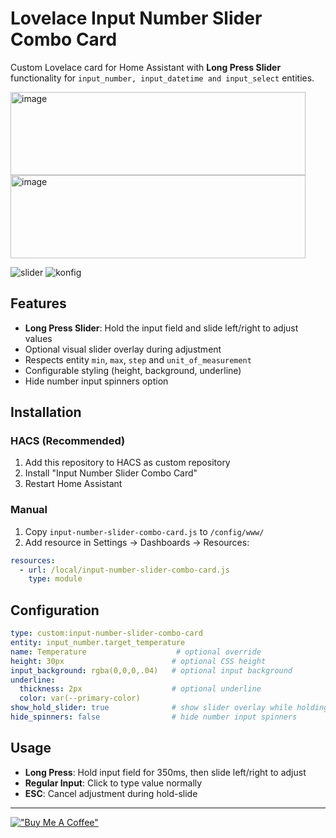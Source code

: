# Lovelace Input Number Slider Combo Card

Custom Lovelace card for Home Assistant with **Long Press Slider** functionality for `input_number, input_datetime and input_select` entities.

<img width="472" height="133" alt="image" src="https://github.com/user-attachments/assets/33175696-3007-466e-9a24-f53e5e25aff3" />
<img width="472" height="133" alt="image" src="https://github.com/user-attachments/assets/d19ee82c-de2d-4a18-8537-1773f7d1d6ad" />


![slider](https://github.com/user-attachments/assets/db7fba9a-7d56-43de-abbe-86a9ac0f9d50)
![konfig](https://github.com/user-attachments/assets/c327bbd4-44bb-41fb-b072-37b8eccf886a)


## Features
- **Long Press Slider**: Hold the input field and slide left/right to adjust values
- Optional visual slider overlay during adjustment
- Respects entity `min`, `max`, `step` and `unit_of_measurement`
- Configurable styling (height, background, underline)
- Hide number input spinners option

## Installation

### HACS (Recommended)
1. Add this repository to HACS as custom repository
2. Install "Input Number Slider Combo Card"
3. Restart Home Assistant

### Manual
1. Copy `input-number-slider-combo-card.js` to `/config/www/`
2. Add resource in Settings → Dashboards → Resources:
```yaml
resources:
  - url: /local/input-number-slider-combo-card.js
    type: module
```

## Configuration

```yaml
type: custom:input-number-slider-combo-card
entity: input_number.target_temperature
name: Temperature                    # optional override
height: 30px                        # optional CSS height
input_background: rgba(0,0,0,.04)   # optional input background
underline:
  thickness: 2px                    # optional underline
  color: var(--primary-color)
show_hold_slider: true              # show slider overlay while holding
hide_spinners: false                # hide number input spinners
```

## Usage
- **Long Press**: Hold input field for 350ms, then slide left/right to adjust
- **Regular Input**: Click to type value normally
- **ESC**: Cancel adjustment during hold-slide

---

[!["Buy Me A Coffee"](https://www.buymeacoffee.com/assets/img/custom_images/orange_img.png)](https://www.buymeacoffee.com/dingausmwald)



